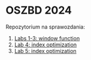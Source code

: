 # OSZBD 2024

Repozytorium na sprawozdania:

1. [Labs 1-3: window function](/lab1-2/README.md)
2. [Lab 4: index optimization](/lab4-7/lab4/lab4-index-opt-1.md)
3. [Lab 5: index optimization](/lab4-7/lab5/lab5-index-opt-2.md)